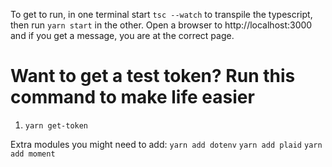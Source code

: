 To get to run, in one terminal start `tsc --watch` to transpile the typescript, then run `yarn start` in the other.
Open a browser to http://localhost:3000 and if you get a message, you are at the correct page.

# Want to get a test token? Run this command to make life easier
1. `yarn get-token`

Extra modules you might need to add:
`yarn add dotenv`
`yarn add plaid`
`yarn add moment`